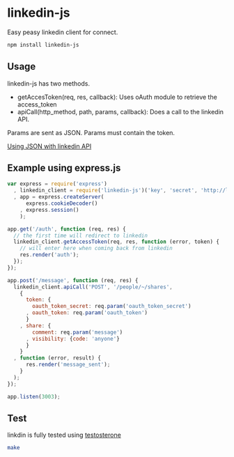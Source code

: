 # linkedin-js

Easy peasy linkedin client for connect.

``` bash
npm install linkedin-js
```

## Usage

linkedin-js has two methods.

* getAccesToken(req, res, callback): Uses oAuth module to retrieve the access_token
* apiCall(http_method, path, params, callback): Does a call to the linkedin API.

Params are sent as JSON.
Params must contain the token.

[Using JSON with linkedin API](http://developer.linkedin.com/docs/DOC-1203)

## Example using express.js

``` javascript
var express = require('express')
  , linkedin_client = require('linkedin-js')('key', 'secret', 'http://localhost:3003/auth')
  , app = express.createServer(
      express.cookieDecoder()
    , express.session()
    );

app.get('/auth', function (req, res) {
  // the first time will redirect to linkedin
  linkedin_client.getAccessToken(req, res, function (error, token) {
    // will enter here when coming back from linkedin
    res.render('auth');
  });
});

app.post('/message', function (req, res) {
  linkedin_client.apiCall('POST', '/people/~/shares',
    {
      token: {
        oauth_token_secret: req.param('oauth_token_secret')
      , oauth_token: req.param('oauth_token')
      }
    , share: {
        comment: req.param('message')
      , visibility: {code: 'anyone'}
      }
    }
  , function (error, result) {
      res.render('message_sent');
    }
  );
});

app.listen(3003);
```

## Test

linkdin is fully tested using [testosterone](https://github.com/masylum/testosterone)

``` bash
make
```
